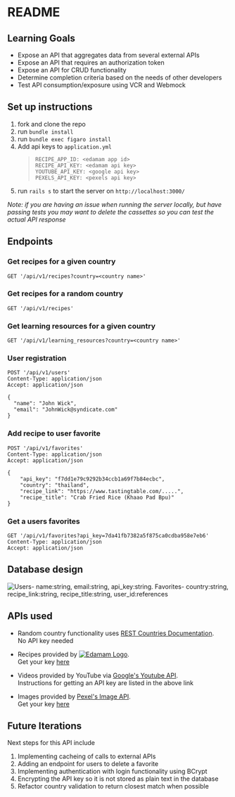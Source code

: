 # README

## Learning Goals
- Expose an API that aggregates data from several external APIs
- Expose an API that requires an authorization token
- Expose an API for CRUD functionality
- Determine completion criteria based on the needs of other developers
- Test API consumption/exposure using VCR and Webmock

## Set up instructions
1. fork and clone the repo
1. run `bundle install`
1. run `bundle exec figaro install`
1. Add api keys to `application.yml`
    >```
    >RECIPE_APP_ID: <edamam app id>
    >RECIPE_API_KEY: <edamam api key>
    >YOUTUBE_API_KEY: <google api key>
    >PEXELS_API_KEY: <pexels api key>
    >```
1. run `rails s` to start the server on `http://localhost:3000/`

_Note: if you are having an issue when running the server locally, but have passing tests you may want to delete the cassettes so you can test the actual API response_


## Endpoints

### Get recipes for a given country
`GET '/api/v1/recipes?country=<country name>'`

### Get recipes for a random country
`GET '/api/v1/recipes'`

### Get learning resources for a given country
`GET '/api/v1/learning_resources?country=<country name>'`

### User registration
```
POST '/api/v1/users'
Content-Type: application/json
Accept: application/json

{
  "name": "John Wick",
  "email": "JohnWick@syndicate.com"
}
```

### Add recipe to user favorite
```
POST '/api/v1/favorites'
Content-Type: application/json
Accept: application/json

{
    "api_key": "f7dd1e79c9292b34ccb1a69f7b84ecbc",
    "country": "thailand",
    "recipe_link": "https://www.tastingtable.com/.....",
    "recipe_title": "Crab Fried Rice (Khaao Pad Bpu)"
}
```

### Get a users favorites
```
GET '/api/v1/favorites?api_key=7da41fb7382a5f875ca0cdba958e7eb6'
Content-Type: application/json
Accept: application/json
```

## Database design
![Users- name:string, email:string, api_key:string. Favorites- country:string, recipe_link:string, recipe_title:string, user_id:references](https://i.ibb.co/tqbNbh5/Screen-Shot-2023-03-05-at-10-55-20-AM.png "DB Diagram")


## APIs used
- Random country functionality uses [REST Countries Documentation](https://restcountries.com/#api-endpoints-v3-all).  
No API key needed

- Recipes provided by [![Edamam Logo](https://i.ibb.co/0fRzNsv/white.png)](https://developer.edamam.com/edamam-docs-recipe-api).  
Get your key [here](https://developer.edamam.com/edamam-recipe-api)


- Videos provided by YouTube via [Google's Youtube API](https://developers.google.com/youtube/v3/getting-started).  
Instructions for getting an API key are listed in the above link

- Images provided by [Pexel's Image API](https://www.pexels.com/api/).  
Get your key [here](https://www.pexels.com/api/register/)

## Future Iterations

Next steps for this API  include 
1. Implementing cacheing of calls to external APIs
1. Adding an endpoint for users to delete a favorite
1. Implementing authentication with login functionality using BCrypt
1. Encrypting the API key so it is not stored as plain text in the database
1. Refactor country validation to return closest match when possible

